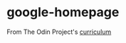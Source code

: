 # google-homepage





From The Odin Project's [curriculum](http://www.theodinproject.com/courses/web-development-101/lessons/html-css)
